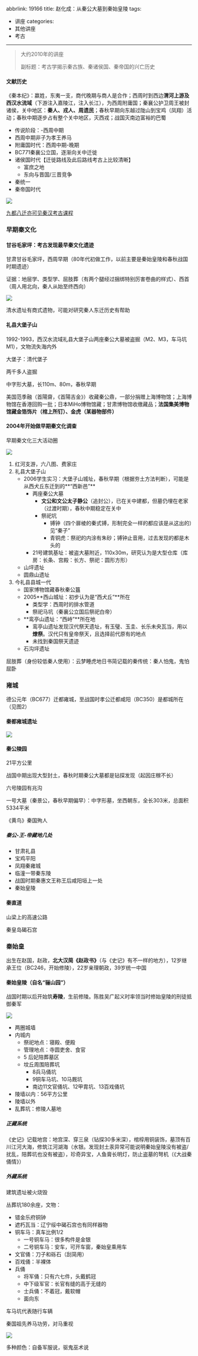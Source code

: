 abbrlink: 19166
title: 赵化成：从秦公大墓到秦始皇陵
tags:
  - 讲座
categories:
  - 其他讲座
  - 考古
---
> 大约2010年的讲座
> 
> 副标题：考古学揭示秦古族、秦诸侯国、秦帝国的兴亡历史

#### 文献历史

《秦本纪》：嬴姓，东夷一支，商代晚期与商人是合作；西周时到西边**渭河上游及西汉水流域**（下游注入嘉陵江，注入长江），为西周附庸国；秦襄公护卫周王被封诸侯，关中地区：**秦人、戎人、周遗民**；春秋早期向东越过陇山到宝鸡（凤翔）活动；春秋中期逐步占有整个关中地区，灭西戎；战国灭南边富裕的巴蜀

- 传说阶段：-西周中期
- 西周中期非子为孝王养马
- 附庸国时代：西周中期-晚期
- BC771秦襄公立国，逐渐向关中迁徙
- 诸侯国时代【迁徙路线及此后路线考古上比较清晰】
  - 富庶之地
  - 东向与晋国/三晋竞争
- 秦统一
- 秦帝国时代

![](001.png)

[九都八迁亦可见秦汉考古课程](/notes/25384/)

### 早期秦文化

#### 甘谷毛家坪：考古发现最早秦文化遗迹

甘肃甘谷毛家坪，西周早期（80年代初做工作，以前主要是秦始皇陵和春秋战国时期遗迹）

证据：地层学、类型学、屈肢葬（有两个腿经过捆绑特别厉害卷曲的样式）、西首（周人用北向，秦人从始至终西向）

![](002.png)

清水遗址有商式遗物，可能对研究秦人东迁历史有帮助

#### 礼县大堡子山

1992-1993，西汉水流域礼县大堡子山两座秦公大墓被盗掘（M2、M3，车马坑M1），文物流失海内外

大堡子：清代堡子

两千多人盗掘

中字形大墓，长110m、80m，春秋早期

美国范季融（首陽齋，《首陽吉金》）收藏秦公鼎，一部分捐赠上海博物馆；上海博物馆在香港回购一批；日本MiHo博物馆藏；甘肃博物馆收缴藏品；**法国集美博物馆藏金箔饰片（棺上所钉）、金虎（某器物部件）**

#### 2004年开始做早期秦文化调查

早期秦文化三大活动圈

![](003.png)

1. 红河支游，六八图、费家庄
2. 礼县大堡子山
   - 2006学生实习：大堡子山城址，春秋早期（根据夯土方法判断），可能是从西犬丘东迁到的**“西新邑”**
     - 两座秦公大墓
       - **文公和文公太子静公**（追封公），已在关中建都，但墓仍埋在老家（过渡时期），春秋中期稳定在关中
       - 祭祀坑
         - 镈钟（四个扉棱的秦式镈，形制完全一样的都应该是从这出的）见“秦子”
         - 青铜虎：祭祀的内涂有朱砂；镈钟止音用，过去发现的都是木头的
     - 21号建筑基址：被盗大墓附近，110x30m，研究认为是大型仓库（库房：长条、宫殿：长方、祭祀：圆形方形）
   - 山坪遗址
   - 圆鼎山遗址
3. 今礼县县城一代
   - 国家博物馆藏春秋秦公簋
   - 2005**西山城址：初步认为是“西犬丘”**所在
     - 类型学：西周时的排水管道
     - 祭祀马坑（秦襄公立国后祭祀白帝）
   - **鸾亭山遗址：“西峙”**所在地
     - 鸾亭山遗址发现汉代祭天遗址，有玉璧、玉圭、长乐未央瓦当，用以**燎祭**。汉代只有皇帝祭天，且选择前代原有的地点
     - 未找到秦国祭天遗迹
   - 石沟坪遗址

屈肢葬（身份较低秦人使用）：云梦睡虎地日书简记载的秦传统：秦人怕鬼，鬼怕屈卧

### 雍城

德公元年（BC677）迁都雍城，至战国时孝公迁都咸阳（BC350）是都城所在（见图2）

#### 秦都雍城遗址

![](004.png)

#### 秦公陵园

21平方公里

战国中期出现大型封土，春秋时期秦公大墓都是钻探发现（起因庄稼不长）

六号陵园有兆沟

一号大墓（秦景公，春秋早期偏早）：中字形墓，坐西朝东，全长303米，总面积5334平米

《黄鸟》秦国殉人

##### 秦公-王-帝藏地几处

- 甘肃礼县
- 宝鸡平阳
- 凤翔秦雍城
- 临潼一带秦东陵
- 战国时期秦惠文王称王后咸阳垣上一处
- 秦始皇陵

#### 秦直道

山梁上的高速公路

秦皇岛碣石宫

### 秦始皇

出生在赵国，赵政，**北大汉简《赵政书》**（与《史记》有不一样的地方），12岁继承王位（BC246，开始修陵），22岁亲理朝政，39岁统一中国

#### 秦始皇陵（自名“骊山园”）

战国时期以后开始筑**寿陵**，生前修陵。陈胜吴广起义时率领当时修始皇陵的刑徒抵御秦军

![](005.png)

- 两圈城墙
- 内城内
  - 祭祀地点：寝殿、便殿
  - 管理地点：寺圆吏舍、食官
  - 5 后妃陪葬墓区
  - 坟丘周围陪葬坑
    - 8兵马俑坑
    - 9铜车马坑、10马厩坑
    - 南边11文官俑坑、12甲胄坑、13百戏俑坑
- 陵墙以内：56平方公里
- 陵墙以外
- 乱葬坑：修陵人墓地

##### 正藏系统

《史记》记载地宫：地宫深、穿三泉（钻探30多米深），棺椁用铜装饰，墓顶有百川江河大海，修筑江河湖海（水银。发现封土汞异常可能说明秦始皇陵没有被盗/扰乱，陪葬坑也没有被盗），珍奇异宝，人鱼膏长明灯，防止盗墓的弩机（《大战秦俑情》）

##### 外藏系统

建筑遗址被火烧毁

丛葬坑180余座，文物：

- 错金乐府铜钟
- 遮朽瓦当：辽宁绥中碣石宫也有同样器物
- 铜车马：真车比例1/2
  - 一号铜车马：很多构件是金银
  - 二号铜车马：安车，可开车窗，秦始皇乘用车
- 文官俑：刀子和砾石（刮简用）
- 百戏俑：半裸体
- 兵俑
  - 将军俑：只有六七件，头戴鹤冠
  - 中下级军官：长官有缝的高于无缝的
  - 士兵俑：不着冠，戴软帽
  - 面向东

车马坑代表随行车辆

秦国祖先养马功劳，对马重视

![](006.png)

多种颜色：自备军服说，驱鬼巫术说